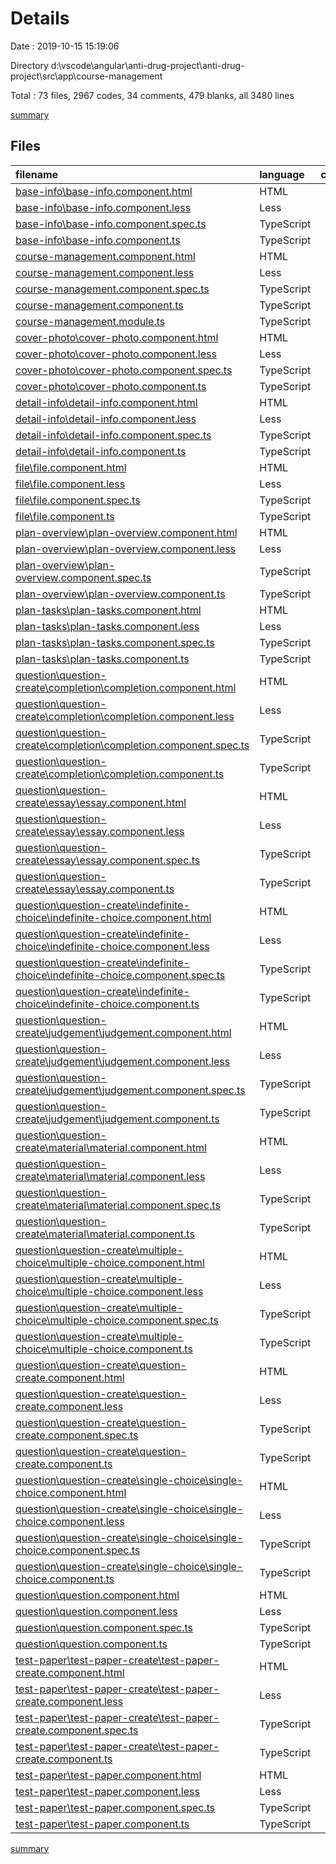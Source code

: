 # Details

Date : 2019-10-15 15:19:06

Directory d:\vscode\angular\anti-drug-project\anti-drug-project\src\app\course-management

Total : 73 files,  2967 codes, 34 comments, 479 blanks, all 3480 lines

[summary](results.md)

## Files
| filename | language | code | comment | blank | total |
| :--- | :--- | ---: | ---: | ---: | ---: |
| [base-info\base-info.component.html](file:///d%3A/vscode/angular/anti-drug-project/anti-drug-project/src/app/course-management/base-info/base-info.component.html) | HTML | 54 | 0 | 1 | 55 |
| [base-info\base-info.component.less](file:///d%3A/vscode/angular/anti-drug-project/anti-drug-project/src/app/course-management/base-info/base-info.component.less) | Less | 12 | 0 | 2 | 14 |
| [base-info\base-info.component.spec.ts](file:///d%3A/vscode/angular/anti-drug-project/anti-drug-project/src/app/course-management/base-info/base-info.component.spec.ts) | TypeScript | 20 | 0 | 6 | 26 |
| [base-info\base-info.component.ts](file:///d%3A/vscode/angular/anti-drug-project/anti-drug-project/src/app/course-management/base-info/base-info.component.ts) | TypeScript | 41 | 0 | 10 | 51 |
| [course-management.component.html](file:///d%3A/vscode/angular/anti-drug-project/anti-drug-project/src/app/course-management/course-management.component.html) | HTML | 65 | 0 | 1 | 66 |
| [course-management.component.less](file:///d%3A/vscode/angular/anti-drug-project/anti-drug-project/src/app/course-management/course-management.component.less) | Less | 59 | 0 | 11 | 70 |
| [course-management.component.spec.ts](file:///d%3A/vscode/angular/anti-drug-project/anti-drug-project/src/app/course-management/course-management.component.spec.ts) | TypeScript | 20 | 0 | 6 | 26 |
| [course-management.component.ts](file:///d%3A/vscode/angular/anti-drug-project/anti-drug-project/src/app/course-management/course-management.component.ts) | TypeScript | 17 | 0 | 6 | 23 |
| [course-management.module.ts](file:///d%3A/vscode/angular/anti-drug-project/anti-drug-project/src/app/course-management/course-management.module.ts) | TypeScript | 33 | 0 | 2 | 35 |
| [cover-photo\cover-photo.component.html](file:///d%3A/vscode/angular/anti-drug-project/anti-drug-project/src/app/course-management/cover-photo/cover-photo.component.html) | HTML | 21 | 0 | 1 | 22 |
| [cover-photo\cover-photo.component.less](file:///d%3A/vscode/angular/anti-drug-project/anti-drug-project/src/app/course-management/cover-photo/cover-photo.component.less) | Less | 20 | 0 | 5 | 25 |
| [cover-photo\cover-photo.component.spec.ts](file:///d%3A/vscode/angular/anti-drug-project/anti-drug-project/src/app/course-management/cover-photo/cover-photo.component.spec.ts) | TypeScript | 20 | 0 | 6 | 26 |
| [cover-photo\cover-photo.component.ts](file:///d%3A/vscode/angular/anti-drug-project/anti-drug-project/src/app/course-management/cover-photo/cover-photo.component.ts) | TypeScript | 12 | 0 | 6 | 18 |
| [detail-info\detail-info.component.html](file:///d%3A/vscode/angular/anti-drug-project/anti-drug-project/src/app/course-management/detail-info/detail-info.component.html) | HTML | 52 | 0 | 1 | 53 |
| [detail-info\detail-info.component.less](file:///d%3A/vscode/angular/anti-drug-project/anti-drug-project/src/app/course-management/detail-info/detail-info.component.less) | Less | 57 | 0 | 13 | 70 |
| [detail-info\detail-info.component.spec.ts](file:///d%3A/vscode/angular/anti-drug-project/anti-drug-project/src/app/course-management/detail-info/detail-info.component.spec.ts) | TypeScript | 20 | 0 | 6 | 26 |
| [detail-info\detail-info.component.ts](file:///d%3A/vscode/angular/anti-drug-project/anti-drug-project/src/app/course-management/detail-info/detail-info.component.ts) | TypeScript | 25 | 0 | 8 | 33 |
| [file\file.component.html](file:///d%3A/vscode/angular/anti-drug-project/anti-drug-project/src/app/course-management/file/file.component.html) | HTML | 70 | 0 | 2 | 72 |
| [file\file.component.less](file:///d%3A/vscode/angular/anti-drug-project/anti-drug-project/src/app/course-management/file/file.component.less) | Less | 27 | 0 | 9 | 36 |
| [file\file.component.spec.ts](file:///d%3A/vscode/angular/anti-drug-project/anti-drug-project/src/app/course-management/file/file.component.spec.ts) | TypeScript | 20 | 0 | 6 | 26 |
| [file\file.component.ts](file:///d%3A/vscode/angular/anti-drug-project/anti-drug-project/src/app/course-management/file/file.component.ts) | TypeScript | 48 | 0 | 14 | 62 |
| [plan-overview\plan-overview.component.html](file:///d%3A/vscode/angular/anti-drug-project/anti-drug-project/src/app/course-management/plan-overview/plan-overview.component.html) | HTML | 48 | 0 | 1 | 49 |
| [plan-overview\plan-overview.component.less](file:///d%3A/vscode/angular/anti-drug-project/anti-drug-project/src/app/course-management/plan-overview/plan-overview.component.less) | Less | 70 | 0 | 12 | 82 |
| [plan-overview\plan-overview.component.spec.ts](file:///d%3A/vscode/angular/anti-drug-project/anti-drug-project/src/app/course-management/plan-overview/plan-overview.component.spec.ts) | TypeScript | 20 | 0 | 6 | 26 |
| [plan-overview\plan-overview.component.ts](file:///d%3A/vscode/angular/anti-drug-project/anti-drug-project/src/app/course-management/plan-overview/plan-overview.component.ts) | TypeScript | 112 | 0 | 7 | 119 |
| [plan-tasks\plan-tasks.component.html](file:///d%3A/vscode/angular/anti-drug-project/anti-drug-project/src/app/course-management/plan-tasks/plan-tasks.component.html) | HTML | 17 | 0 | 1 | 18 |
| [plan-tasks\plan-tasks.component.less](file:///d%3A/vscode/angular/anti-drug-project/anti-drug-project/src/app/course-management/plan-tasks/plan-tasks.component.less) | Less | 32 | 0 | 6 | 38 |
| [plan-tasks\plan-tasks.component.spec.ts](file:///d%3A/vscode/angular/anti-drug-project/anti-drug-project/src/app/course-management/plan-tasks/plan-tasks.component.spec.ts) | TypeScript | 20 | 0 | 6 | 26 |
| [plan-tasks\plan-tasks.component.ts](file:///d%3A/vscode/angular/anti-drug-project/anti-drug-project/src/app/course-management/plan-tasks/plan-tasks.component.ts) | TypeScript | 11 | 0 | 4 | 15 |
| [question\question-create\completion\completion.component.html](file:///d%3A/vscode/angular/anti-drug-project/anti-drug-project/src/app/course-management/question/question-create/completion/completion.component.html) | HTML | 72 | 0 | 1 | 73 |
| [question\question-create\completion\completion.component.less](file:///d%3A/vscode/angular/anti-drug-project/anti-drug-project/src/app/course-management/question/question-create/completion/completion.component.less) | Less | 38 | 0 | 11 | 49 |
| [question\question-create\completion\completion.component.spec.ts](file:///d%3A/vscode/angular/anti-drug-project/anti-drug-project/src/app/course-management/question/question-create/completion/completion.component.spec.ts) | TypeScript | 20 | 0 | 6 | 26 |
| [question\question-create\completion\completion.component.ts](file:///d%3A/vscode/angular/anti-drug-project/anti-drug-project/src/app/course-management/question/question-create/completion/completion.component.ts) | TypeScript | 37 | 4 | 10 | 51 |
| [question\question-create\essay\essay.component.html](file:///d%3A/vscode/angular/anti-drug-project/anti-drug-project/src/app/course-management/question/question-create/essay/essay.component.html) | HTML | 76 | 0 | 1 | 77 |
| [question\question-create\essay\essay.component.less](file:///d%3A/vscode/angular/anti-drug-project/anti-drug-project/src/app/course-management/question/question-create/essay/essay.component.less) | Less | 35 | 0 | 10 | 45 |
| [question\question-create\essay\essay.component.spec.ts](file:///d%3A/vscode/angular/anti-drug-project/anti-drug-project/src/app/course-management/question/question-create/essay/essay.component.spec.ts) | TypeScript | 20 | 0 | 6 | 26 |
| [question\question-create\essay\essay.component.ts](file:///d%3A/vscode/angular/anti-drug-project/anti-drug-project/src/app/course-management/question/question-create/essay/essay.component.ts) | TypeScript | 37 | 4 | 10 | 51 |
| [question\question-create\indefinite-choice\indefinite-choice.component.html](file:///d%3A/vscode/angular/anti-drug-project/anti-drug-project/src/app/course-management/question/question-create/indefinite-choice/indefinite-choice.component.html) | HTML | 92 | 0 | 1 | 93 |
| [question\question-create\indefinite-choice\indefinite-choice.component.less](file:///d%3A/vscode/angular/anti-drug-project/anti-drug-project/src/app/course-management/question/question-create/indefinite-choice/indefinite-choice.component.less) | Less | 35 | 0 | 10 | 45 |
| [question\question-create\indefinite-choice\indefinite-choice.component.spec.ts](file:///d%3A/vscode/angular/anti-drug-project/anti-drug-project/src/app/course-management/question/question-create/indefinite-choice/indefinite-choice.component.spec.ts) | TypeScript | 20 | 0 | 6 | 26 |
| [question\question-create\indefinite-choice\indefinite-choice.component.ts](file:///d%3A/vscode/angular/anti-drug-project/anti-drug-project/src/app/course-management/question/question-create/indefinite-choice/indefinite-choice.component.ts) | TypeScript | 76 | 5 | 14 | 95 |
| [question\question-create\judgement\judgement.component.html](file:///d%3A/vscode/angular/anti-drug-project/anti-drug-project/src/app/course-management/question/question-create/judgement/judgement.component.html) | HTML | 79 | 0 | 1 | 80 |
| [question\question-create\judgement\judgement.component.less](file:///d%3A/vscode/angular/anti-drug-project/anti-drug-project/src/app/course-management/question/question-create/judgement/judgement.component.less) | Less | 35 | 0 | 10 | 45 |
| [question\question-create\judgement\judgement.component.spec.ts](file:///d%3A/vscode/angular/anti-drug-project/anti-drug-project/src/app/course-management/question/question-create/judgement/judgement.component.spec.ts) | TypeScript | 20 | 0 | 6 | 26 |
| [question\question-create\judgement\judgement.component.ts](file:///d%3A/vscode/angular/anti-drug-project/anti-drug-project/src/app/course-management/question/question-create/judgement/judgement.component.ts) | TypeScript | 37 | 4 | 10 | 51 |
| [question\question-create\material\material.component.html](file:///d%3A/vscode/angular/anti-drug-project/anti-drug-project/src/app/course-management/question/question-create/material/material.component.html) | HTML | 69 | 0 | 1 | 70 |
| [question\question-create\material\material.component.less](file:///d%3A/vscode/angular/anti-drug-project/anti-drug-project/src/app/course-management/question/question-create/material/material.component.less) | Less | 38 | 0 | 11 | 49 |
| [question\question-create\material\material.component.spec.ts](file:///d%3A/vscode/angular/anti-drug-project/anti-drug-project/src/app/course-management/question/question-create/material/material.component.spec.ts) | TypeScript | 20 | 0 | 6 | 26 |
| [question\question-create\material\material.component.ts](file:///d%3A/vscode/angular/anti-drug-project/anti-drug-project/src/app/course-management/question/question-create/material/material.component.ts) | TypeScript | 36 | 4 | 9 | 49 |
| [question\question-create\multiple-choice\multiple-choice.component.html](file:///d%3A/vscode/angular/anti-drug-project/anti-drug-project/src/app/course-management/question/question-create/multiple-choice/multiple-choice.component.html) | HTML | 92 | 0 | 3 | 95 |
| [question\question-create\multiple-choice\multiple-choice.component.less](file:///d%3A/vscode/angular/anti-drug-project/anti-drug-project/src/app/course-management/question/question-create/multiple-choice/multiple-choice.component.less) | Less | 35 | 0 | 10 | 45 |
| [question\question-create\multiple-choice\multiple-choice.component.spec.ts](file:///d%3A/vscode/angular/anti-drug-project/anti-drug-project/src/app/course-management/question/question-create/multiple-choice/multiple-choice.component.spec.ts) | TypeScript | 20 | 0 | 6 | 26 |
| [question\question-create\multiple-choice\multiple-choice.component.ts](file:///d%3A/vscode/angular/anti-drug-project/anti-drug-project/src/app/course-management/question/question-create/multiple-choice/multiple-choice.component.ts) | TypeScript | 77 | 5 | 15 | 97 |
| [question\question-create\question-create.component.html](file:///d%3A/vscode/angular/anti-drug-project/anti-drug-project/src/app/course-management/question/question-create/question-create.component.html) | HTML | 5 | 0 | 1 | 6 |
| [question\question-create\question-create.component.less](file:///d%3A/vscode/angular/anti-drug-project/anti-drug-project/src/app/course-management/question/question-create/question-create.component.less) | Less | 13 | 0 | 3 | 16 |
| [question\question-create\question-create.component.spec.ts](file:///d%3A/vscode/angular/anti-drug-project/anti-drug-project/src/app/course-management/question/question-create/question-create.component.spec.ts) | TypeScript | 20 | 0 | 6 | 26 |
| [question\question-create\question-create.component.ts](file:///d%3A/vscode/angular/anti-drug-project/anti-drug-project/src/app/course-management/question/question-create/question-create.component.ts) | TypeScript | 11 | 0 | 5 | 16 |
| [question\question-create\single-choice\single-choice.component.html](file:///d%3A/vscode/angular/anti-drug-project/anti-drug-project/src/app/course-management/question/question-create/single-choice/single-choice.component.html) | HTML | 89 | 4 | 1 | 94 |
| [question\question-create\single-choice\single-choice.component.less](file:///d%3A/vscode/angular/anti-drug-project/anti-drug-project/src/app/course-management/question/question-create/single-choice/single-choice.component.less) | Less | 35 | 0 | 10 | 45 |
| [question\question-create\single-choice\single-choice.component.spec.ts](file:///d%3A/vscode/angular/anti-drug-project/anti-drug-project/src/app/course-management/question/question-create/single-choice/single-choice.component.spec.ts) | TypeScript | 20 | 0 | 6 | 26 |
| [question\question-create\single-choice\single-choice.component.ts](file:///d%3A/vscode/angular/anti-drug-project/anti-drug-project/src/app/course-management/question/question-create/single-choice/single-choice.component.ts) | TypeScript | 69 | 4 | 13 | 86 |
| [question\question.component.html](file:///d%3A/vscode/angular/anti-drug-project/anti-drug-project/src/app/course-management/question/question.component.html) | HTML | 72 | 0 | 2 | 74 |
| [question\question.component.less](file:///d%3A/vscode/angular/anti-drug-project/anti-drug-project/src/app/course-management/question/question.component.less) | Less | 40 | 0 | 10 | 50 |
| [question\question.component.spec.ts](file:///d%3A/vscode/angular/anti-drug-project/anti-drug-project/src/app/course-management/question/question.component.spec.ts) | TypeScript | 20 | 0 | 6 | 26 |
| [question\question.component.ts](file:///d%3A/vscode/angular/anti-drug-project/anti-drug-project/src/app/course-management/question/question.component.ts) | TypeScript | 31 | 0 | 11 | 42 |
| [test-paper\test-paper-create\test-paper-create.component.html](file:///d%3A/vscode/angular/anti-drug-project/anti-drug-project/src/app/course-management/test-paper/test-paper-create/test-paper-create.component.html) | HTML | 104 | 0 | 2 | 106 |
| [test-paper\test-paper-create\test-paper-create.component.less](file:///d%3A/vscode/angular/anti-drug-project/anti-drug-project/src/app/course-management/test-paper/test-paper-create/test-paper-create.component.less) | Less | 81 | 0 | 24 | 105 |
| [test-paper\test-paper-create\test-paper-create.component.spec.ts](file:///d%3A/vscode/angular/anti-drug-project/anti-drug-project/src/app/course-management/test-paper/test-paper-create/test-paper-create.component.spec.ts) | TypeScript | 20 | 0 | 6 | 26 |
| [test-paper\test-paper-create\test-paper-create.component.ts](file:///d%3A/vscode/angular/anti-drug-project/anti-drug-project/src/app/course-management/test-paper/test-paper-create/test-paper-create.component.ts) | TypeScript | 65 | 0 | 12 | 77 |
| [test-paper\test-paper.component.html](file:///d%3A/vscode/angular/anti-drug-project/anti-drug-project/src/app/course-management/test-paper/test-paper.component.html) | HTML | 46 | 0 | 2 | 48 |
| [test-paper\test-paper.component.less](file:///d%3A/vscode/angular/anti-drug-project/anti-drug-project/src/app/course-management/test-paper/test-paper.component.less) | Less | 26 | 0 | 6 | 32 |
| [test-paper\test-paper.component.spec.ts](file:///d%3A/vscode/angular/anti-drug-project/anti-drug-project/src/app/course-management/test-paper/test-paper.component.spec.ts) | TypeScript | 20 | 0 | 6 | 26 |
| [test-paper\test-paper.component.ts](file:///d%3A/vscode/angular/anti-drug-project/anti-drug-project/src/app/course-management/test-paper/test-paper.component.ts) | TypeScript | 21 | 0 | 8 | 29 |

[summary](results.md)